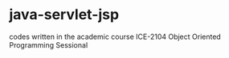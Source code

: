 # java-servlet-jsp
codes written in the academic course ICE-2104 Object Oriented Programming Sessional
